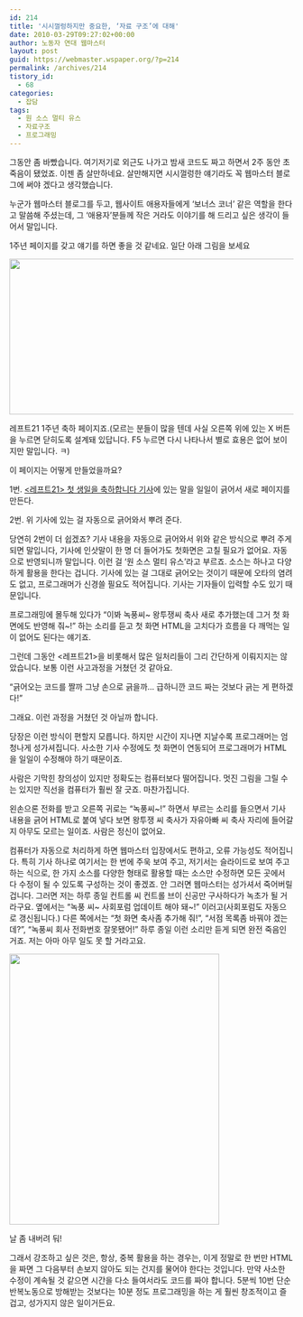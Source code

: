 ```yaml
---
id: 214
title: '시시껄렁하지만 중요한, ‘자료 구조’에 대해'
date: 2010-03-29T09:27:02+00:00
author: 노동자 연대 웹마스터
layout: post
guid: https://webmaster.wspaper.org/?p=214
permalink: /archives/214
tistory_id:
  - 68
categories:
  - 잡담
tags:
  - 원 소스 멀티 유스
  - 자료구조
  - 프로그래밍
---
```

그동안 좀 바빴습니다. 여기저기로 외근도 나가고 밤새 코드도 짜고 하면서 2주 동안 초죽음이 됐었죠. 이젠 좀 살만하네요. 살만해지면 시시껄렁한 얘기라도 꼭 웹마스터 블로그에 써야 겠다고 생각했습니다.

누군가 웹마스터 블로그를 두고, 웹사이트 애용자들에게 ‘보너스 코너’ 같은 역할을 한다고 말씀해 주셨는데, 그 ‘애용자’분들께 작은 거라도 이야기를 해 드리고 싶은 생각이 들어서 말입니다.

1주년 페이지를 갖고 얘기를 하면 좋을 것 같네요. 일단 아래 그림을 보세요

<img src="https://webmaster.wspaper.org/wp-content/uploads/1/cfile23.uf.181E844E4D0847494D1A0F.jpg" class="aligncenter" width="571" height="276" alt="" />

레프트21 1주년 축하 페이지죠.(모르는 분들이 많을 텐데 사실 오른쪽 위에 있는 X 버튼을 누르면 닫히도록 설계돼 있답니다. F5 누르면 다시 나타나서 별로 효용은 없어 보이지만 말입니다. ㅋ)

이 페이지는 어떻게 만들었을까요?

1번. <a href="http://wspaper.org/article/7898" target="_blank"><레프트21> 첫 생일을 축하합니다 기사</a>에 있는 말을 일일이 긁어서 새로 페이지를 만든다.

2번. 위 기사에 있는 걸 자동으로 긁어와서 뿌려 준다.

당연히 2번이 더 쉽겠죠? 기사 내용을 자동으로 긁어와서 위와 같은 방식으로 뿌려 주게 되면 말입니다, 기사에 인삿말이 한 명 더 들어가도 첫화면은 고칠 필요가 없어요. 자동으로 반영되니까 말입니다. 이런 걸 ‘원 소스 멀티 유스’라고 부르죠. 소스는 하나고 다양하게 활용을 한다는 겁니다. 기사에 있는 걸 그대로 긁어오는 것이기 때문에 오타의 염려도 없고, 프로그래머가 신경쓸 필요도 적어집니다. 기사는 기자들이 입력할 수도 있기 때문입니다.

프로그래밍에 몰두해 있다가 “이봐 녹풍씨~ 왕투쟁씨 축사 새로 추가했는데 그거 첫 화면에도 반영해 줘~!” 하는 소리를 듣고 첫 화면 HTML을 고치다가 흐름을 다 깨먹는 일이 없어도 된다는 얘기죠.

그런데 그동안 <레프트21>을 비롯해서 많은 일처리들이 그리 간단하게 이뤄지지는 않았습니다. 보통 이런 사고과정을 거쳤던 것 같아요.

“긁어오는 코드를 짤까 그냥 손으로 긁을까… 급하니깐 코드 짜는 것보다 긁는 게 편하겠다!”

그래요. 이런 과정을 거쳤던 것 아닐까 합니다.

당장은 이런 방식이 편할지 모릅니다. 하지만 시간이 지나면 지날수록 프로그래머는 엄청나게 성가셔집니다. 사소한 기사 수정에도 첫 화면이 연동되어 프로그래머가 HTML을 일일이 수정해야 하기 때문이죠.

사람은 기막힌 창의성이 있지만 정확도는 컴퓨터보다 떨어집니다. 멋진 그림을 그릴 수는 있지만 직선을 컴퓨터가 훨씬 잘 긋죠. 마찬가집니다.

왼손으론 전화를 받고 오른쪽 귀로는 “녹풍씨~!” 하면서 부르는 소리를 들으면서 기사 내용을 긁어 HTML로 붙여 넣다 보면 왕투쟁 씨 축사가 자유아빠 씨 축사 자리에 들어갈 지 아무도 모르는 일이죠. 사람은 정신이 없어요.

컴퓨터가 자동으로 처리하게 하면 웹마스터 입장에서도 편하고, 오류 가능성도 적어집니다. 특히 기사 하나로 여기서는 한 번에 주욱 보여 주고, 저기서는 슬라이드로 보여 주고 하는 식으로, 한 가지 소스를 다양한 형태로 활용할 때는 소스만 수정하면 모든 곳에서 다 수정이 될 수 있도록 구성하는 것이 좋겠죠. 안 그러면 웹마스터는 성가셔서 죽어버릴 겁니다. 그러면 저는 하루 종일 컨트롤 씨 컨트롤 브이 신공만 구사하다가 녹초가 될 거라구요. 옆에서는 “녹풍 씨~ 사회포럼 업데이트 해야 돼~!” 이러고(사회포럼도 자동으로 갱신됩니다.) 다른 쪽에서는 “첫 화면 축사좀 추가해 줘!”, “서점 목록좀 바꿔야 겠는데?”, “녹풍씨 회사 전화번호 잘못됐어!” 하루 종일 이런 소리만 듣게 되면 완전 죽음인 거죠. 저는 아마 아무 일도 못 할 거라고요.

<div style="width: 382px" class="wp-caption aligncenter">
  <img src="https://webmaster.wspaper.org/wp-content/uploads/1/cfile7.uf.181E334D4D08474929624F.jpg" width="372" height="480" alt="" />
  
  <p class="wp-caption-text">
    날 좀 내버려 둬!
  </p>
</div>

그래서 강조하고 싶은 것은, 항상, 중복 활용을 하는 경우는, 이게 정말로 한 번만 HTML을 짜면 그 다음부터 손보지 않아도 되는 건지를 물어야 한다는 것입니다. 만약 사소한 수정이 계속될 것 같으면 시간을 다소 들여서라도 코드를 짜야 합니다. 5분씩 10번 단순반복노동으로 방해받는 것보다는 10분 정도 프로그래밍을 하는 게 훨씬 창조적이고 즐겁고, 성가지지 않은 일이거든요.
